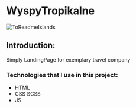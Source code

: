 # WyspyTropikalne

![ToReadmeIslands](https://github.com/franciszekkostka/WyspyTropikalne/assets/118021999/c2b10a11-4aeb-43e0-812d-c79bf6670185)

## Introduction:
Simply LandingPage for exemplary travel company

### Technologies that I use in this project:
- HTML
- CSS SCSS
- JS
